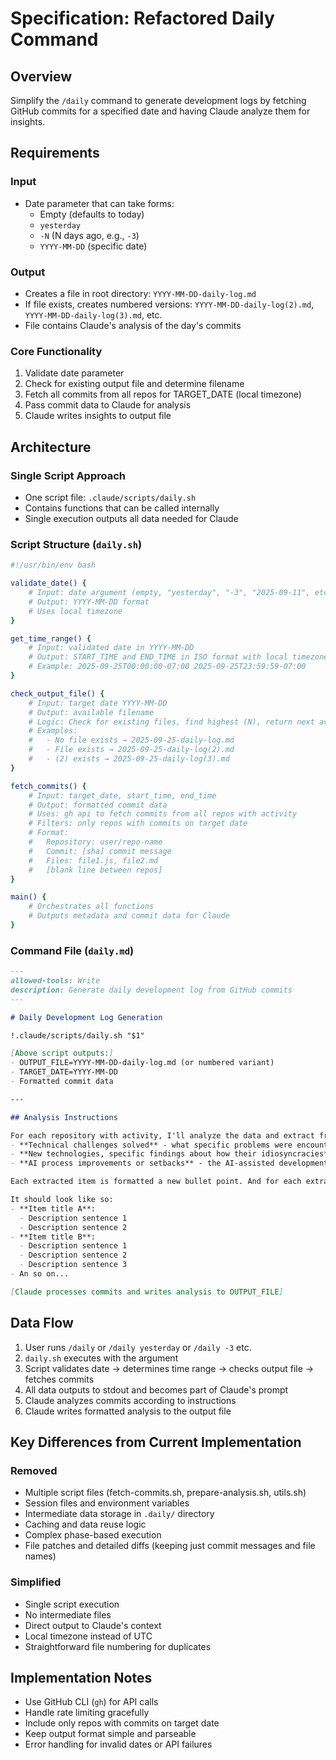 # Specification: Refactored Daily Command

## Overview
Simplify the `/daily` command to generate development logs by fetching GitHub commits for a specified date and having Claude analyze them for insights.

## Requirements

### Input
- Date parameter that can take forms:
  - Empty (defaults to today)
  - `yesterday`
  - `-N` (N days ago, e.g., `-3`)
  - `YYYY-MM-DD` (specific date)

### Output
- Creates a file in root directory: `YYYY-MM-DD-daily-log.md`
- If file exists, creates numbered versions: `YYYY-MM-DD-daily-log(2).md`, `YYYY-MM-DD-daily-log(3).md`, etc.
- File contains Claude's analysis of the day's commits

### Core Functionality
1. Validate date parameter
2. Check for existing output file and determine filename
3. Fetch all commits from all repos for TARGET_DATE (local timezone)
4. Pass commit data to Claude for analysis
5. Claude writes insights to output file

## Architecture

### Single Script Approach
- One script file: `.claude/scripts/daily.sh`
- Contains functions that can be called internally
- Single execution outputs all data needed for Claude

### Script Structure (`daily.sh`)

```bash
#!/usr/bin/env bash

validate_date() {
    # Input: date argument (empty, "yesterday", "-3", "2025-09-11", etc.)
    # Output: YYYY-MM-DD format
    # Uses local timezone
}

get_time_range() {
    # Input: validated date in YYYY-MM-DD
    # Output: START_TIME and END_TIME in ISO format with local timezone
    # Example: 2025-09-25T00:00:00-07:00 2025-09-25T23:59:59-07:00
}

check_output_file() {
    # Input: target date YYYY-MM-DD
    # Output: available filename
    # Logic: Check for existing files, find highest (N), return next available
    # Examples:
    #   - No file exists → 2025-09-25-daily-log.md
    #   - File exists → 2025-09-25-daily-log(2).md
    #   - (2) exists → 2025-09-25-daily-log(3).md
}

fetch_commits() {
    # Input: target_date, start_time, end_time
    # Output: formatted commit data
    # Uses: gh api to fetch commits from all repos with activity
    # Filters: only repos with commits on target date
    # Format:
    #   Repository: user/repo-name
    #   Commit: [sha] commit message
    #   Files: file1.js, file2.md
    #   [blank line between repos]
}

main() {
    # Orchestrates all functions
    # Outputs metadata and commit data for Claude
}
```

### Command File (`daily.md`)

```markdown
---
allowed-tools: Write
description: Generate daily development log from GitHub commits
---

# Daily Development Log Generation

!.claude/scripts/daily.sh "$1"

[Above script outputs:]
- OUTPUT_FILE=YYYY-MM-DD-daily-log.md (or numbered variant)
- TARGET_DATE=YYYY-MM-DD
- Formatted commit data

---

## Analysis Instructions

For each repository with activity, I'll analyze the data and extract from the data meaningful signals focusing on:
- **Technical challenges solved** - what specific problems were encountered, how they were debugged, and what solutions were implemented. For this look specifically at code file diffs and at changes in plans that are reflected in .md files.
- **New technologies, specific findings about how their idiosyncracies** - trials and mistakes lead, and research, lead to discoveries about why things won't work or work only in certain ways. This is useful knowledge that we want to surface. For that look in particular at .md files which un packs our thinking, our plans, what we tried, and our research.
- **AI process improvements or setbacks** - the AI-assisted development process is harnessed using .md files. Some of them contain general instructions (claude.md), some capture automation processes (in .claude). And some others (those that contains plans, or logs of what happened for example) support the AI-assisted development process to store short-term memories mostly and keep track of what was done and what needs to be done. For these last ones, it's not so much the exact content than how they are used to support the development process that is interesting. So analyze all those files to identify if and how we changed the process.

Each extracted item is formatted a new bullet point. And for each extracted item provide some details in the form of up to 3 sub-bullet points each of one sentence maximum.

It should look like so:
- **Item title A**:
  - Description sentence 1
  - Description sentence 2
- **Item title B**:
  - Description sentence 1
  - Description sentence 2
  - Description sentence 3
- An so on...

[Claude processes commits and writes analysis to OUTPUT_FILE]
```

## Data Flow

1. User runs `/daily` or `/daily yesterday` or `/daily -3` etc.
2. `daily.sh` executes with the argument
3. Script validates date → determines time range → checks output file → fetches commits
4. All data outputs to stdout and becomes part of Claude's prompt
5. Claude analyzes commits according to instructions
6. Claude writes formatted analysis to the output file

## Key Differences from Current Implementation

### Removed
- Multiple script files (fetch-commits.sh, prepare-analysis.sh, utils.sh)
- Session files and environment variables
- Intermediate data storage in `.daily/` directory
- Caching and data reuse logic
- Complex phase-based execution
- File patches and detailed diffs (keeping just commit messages and file names)

### Simplified
- Single script execution
- No intermediate files
- Direct output to Claude's context
- Local timezone instead of UTC
- Straightforward file numbering for duplicates

## Implementation Notes

- Use GitHub CLI (`gh`) for API calls
- Handle rate limiting gracefully
- Include only repos with commits on target date
- Keep output format simple and parseable
- Error handling for invalid dates or API failures